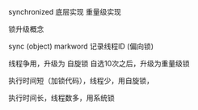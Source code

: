 synchronized 底层实现
重量级实现


锁升级概念

sync (object)
markword 记录线程ID (偏向锁)

线程争用，升级为 自旋锁 自选10次之后，升级为重量级锁

执行时间短（加锁代码），线程少，用自旋锁，

执行时间长，线程数多，用系统锁


